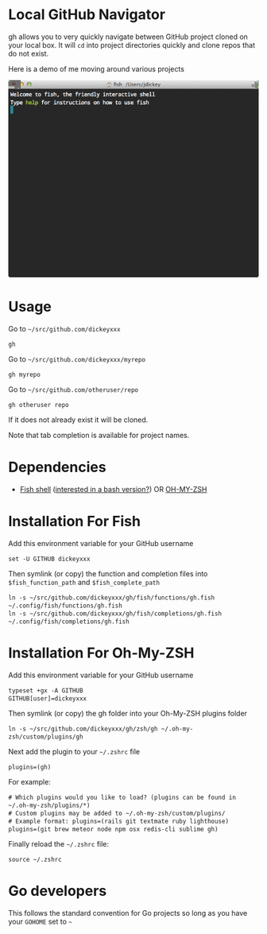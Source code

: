 Local GitHub Navigator
======================

gh allows you to very quickly navigate between GitHub project cloned on your
local box. It will `cd` into project directories quickly and clone repos that do
not exist.

Here is a demo of me moving around various projects

![demo](gh.gif)

Usage
=====

Go to `~/src/github.com/dickeyxxx`

```
gh
```

Go to `~/src/github.com/dickeyxxx/myrepo`

```
gh myrepo
```

Go to `~/src/github.com/otheruser/repo`

```
gh otheruser repo
```

If it does not already exist it will be cloned.

Note that tab completion is available for project names.

Dependencies
============

* [Fish shell](http://fishshell.com/) ([interested in a bash version?](https://github.com/dickeyxxx/gh/issues)) OR [OH-MY-ZSH](http://ohmyz.sh/)


Installation For Fish
=====================

Add this environment variable for your GitHub username

    set -U GITHUB dickeyxxx

Then symlink (or copy) the function and completion files into `$fish_function_path` and `$fish_complete_path`

    ln -s ~/src/github.com/dickeyxxx/gh/fish/functions/gh.fish ~/.config/fish/functions/gh.fish
    ln -s ~/src/github.com/dickeyxxx/gh/fish/completions/gh.fish ~/.config/fish/completions/gh.fish

Installation For Oh-My-ZSH
==========================

Add this environment variable for your GitHub username

    typeset +gx -A GITHUB
    GITHUB[user]=dickeyxxx

Then symlink (or copy) the gh folder into your Oh-My-ZSH plugins folder
    
    ln -s ~/src/github.com/dickeyxxx/gh/zsh/gh ~/.oh-my-zsh/custom/plugins/gh

Next add the plugin to your `~/.zshrc` file
    
    plugins=(gh)

For example:
    
```
# Which plugins would you like to load? (plugins can be found in ~/.oh-my-zsh/plugins/*)
# Custom plugins may be added to ~/.oh-my-zsh/custom/plugins/
# Example format: plugins=(rails git textmate ruby lighthouse)
plugins=(git brew meteor node npm osx redis-cli sublime gh)

```

Finally reload the `~/.zshrc` file:

    source ~/.zshrc

Go developers
=============

This follows the standard convention for Go projects so long as you have your
`GOHOME` set to `~`

